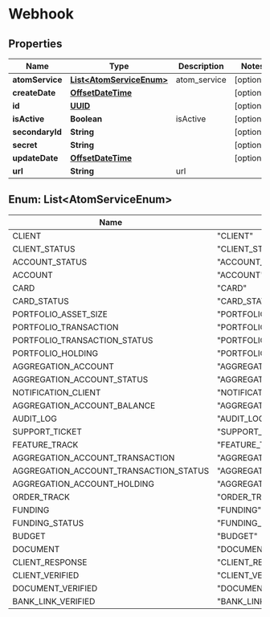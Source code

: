 
# Webhook

## Properties
Name | Type | Description | Notes
------------ | ------------- | ------------- | -------------
**atomService** | [**List&lt;AtomServiceEnum&gt;**](#List&lt;AtomServiceEnum&gt;) | atom_service |  [optional]
**createDate** | [**OffsetDateTime**](OffsetDateTime.md) |  |  [optional]
**id** | [**UUID**](UUID.md) |  |  [optional]
**isActive** | **Boolean** | isActive |  [optional]
**secondaryId** | **String** |  |  [optional]
**secret** | **String** |  |  [optional]
**updateDate** | [**OffsetDateTime**](OffsetDateTime.md) |  |  [optional]
**url** | **String** | url | 


<a name="List<AtomServiceEnum>"></a>
## Enum: List&lt;AtomServiceEnum&gt;
Name | Value
---- | -----
CLIENT | &quot;CLIENT&quot;
CLIENT_STATUS | &quot;CLIENT_STATUS&quot;
ACCOUNT_STATUS | &quot;ACCOUNT_STATUS&quot;
ACCOUNT | &quot;ACCOUNT&quot;
CARD | &quot;CARD&quot;
CARD_STATUS | &quot;CARD_STATUS&quot;
PORTFOLIO_ASSET_SIZE | &quot;PORTFOLIO_ASSET_SIZE&quot;
PORTFOLIO_TRANSACTION | &quot;PORTFOLIO_TRANSACTION&quot;
PORTFOLIO_TRANSACTION_STATUS | &quot;PORTFOLIO_TRANSACTION_STATUS&quot;
PORTFOLIO_HOLDING | &quot;PORTFOLIO_HOLDING&quot;
AGGREGATION_ACCOUNT | &quot;AGGREGATION_ACCOUNT&quot;
AGGREGATION_ACCOUNT_STATUS | &quot;AGGREGATION_ACCOUNT_STATUS&quot;
NOTIFICATION_CLIENT | &quot;NOTIFICATION_CLIENT&quot;
AGGREGATION_ACCOUNT_BALANCE | &quot;AGGREGATION_ACCOUNT_BALANCE&quot;
AUDIT_LOG | &quot;AUDIT_LOG&quot;
SUPPORT_TICKET | &quot;SUPPORT_TICKET&quot;
FEATURE_TRACK | &quot;FEATURE_TRACK&quot;
AGGREGATION_ACCOUNT_TRANSACTION | &quot;AGGREGATION_ACCOUNT_TRANSACTION&quot;
AGGREGATION_ACCOUNT_TRANSACTION_STATUS | &quot;AGGREGATION_ACCOUNT_TRANSACTION_STATUS&quot;
AGGREGATION_ACCOUNT_HOLDING | &quot;AGGREGATION_ACCOUNT_HOLDING&quot;
ORDER_TRACK | &quot;ORDER_TRACK&quot;
FUNDING | &quot;FUNDING&quot;
FUNDING_STATUS | &quot;FUNDING_STATUS&quot;
BUDGET | &quot;BUDGET&quot;
DOCUMENT | &quot;DOCUMENT&quot;
CLIENT_RESPONSE | &quot;CLIENT_RESPONSE&quot;
CLIENT_VERIFIED | &quot;CLIENT_VERIFIED&quot;
DOCUMENT_VERIFIED | &quot;DOCUMENT_VERIFIED&quot;
BANK_LINK_VERIFIED | &quot;BANK_LINK_VERIFIED&quot;



